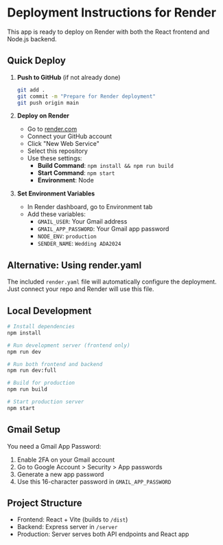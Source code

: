 # Deployment Instructions for Render

This app is ready to deploy on Render with both the React frontend and Node.js backend.

## Quick Deploy

1. **Push to GitHub** (if not already done)
   ```bash
   git add .
   git commit -m "Prepare for Render deployment"
   git push origin main
   ```

2. **Deploy on Render**
   - Go to [render.com](https://render.com)
   - Connect your GitHub account
   - Click "New Web Service"
   - Select this repository
   - Use these settings:
     - **Build Command**: `npm install && npm run build`
     - **Start Command**: `npm start`
     - **Environment**: Node

3. **Set Environment Variables**
   - In Render dashboard, go to Environment tab
   - Add these variables:
     - `GMAIL_USER`: Your Gmail address
     - `GMAIL_APP_PASSWORD`: Your Gmail app password
     - `NODE_ENV`: `production`
     - `SENDER_NAME`: `Wedding ADA2024`

## Alternative: Using render.yaml

The included `render.yaml` file will automatically configure the deployment. Just connect your repo and Render will use this file.

## Local Development

```bash
# Install dependencies
npm install

# Run development server (frontend only)
npm run dev

# Run both frontend and backend
npm run dev:full

# Build for production
npm run build

# Start production server
npm start
```

## Gmail Setup

You need a Gmail App Password:
1. Enable 2FA on your Gmail account
2. Go to Google Account > Security > App passwords
3. Generate a new app password
4. Use this 16-character password in `GMAIL_APP_PASSWORD`

## Project Structure

- Frontend: React + Vite (builds to `/dist`)
- Backend: Express server in `/server`
- Production: Server serves both API endpoints and React app